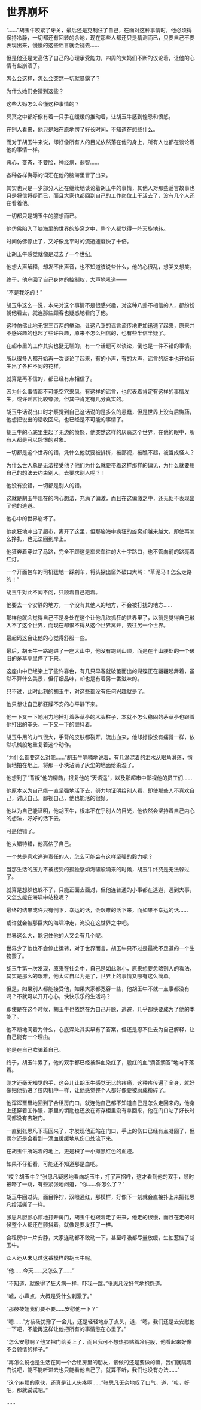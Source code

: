 # 世界崩坏

“……”胡玉牛咬紧了牙关，最后还是克制住了自己，在面对这种事情时，他必须得保持冷静，一切都还有回转的余地，现在那些人都还只是猜测而已，只要自己不要表现出来，慢慢的这些谣言就会褪去……

但是他还是太高估了自己的心理承受能力，四周的大妈们不断的议论着，让他的心情有些崩溃了。

怎么会这样，怎么会突然一切就暴露了？

为什么她们会猜到这些？

这些大妈怎么会懂这种事情的？

冥冥之中都好像有着一只手在缓缓的推动着，让胡玉牛感到惶恐和愤怒。

在别人看来，他只是站在原地愣了好长时间，不知道在想些什么。

而对于胡玉牛来说，却好像所有人的目光依然落在他的身上，所有人也都在谈论着他的事情一样。

恶心，变态，不要脸，神经病，弱智……

各种各样侮辱的词汇在他的脑海里冒了出来。

其实也只是一少部分人还在继续地谈论着胡玉牛的事情，其他人对那些谣言故事也只是将信将疑而已，而且大家也都回到自己的工作岗位上干活去了，没有几个人还在看着他。

一切都只是胡玉牛的臆想而已。

他仿佛陷入了脑海里的世界的旋窝之中，整个人都觉得一阵天旋地转。

时间仿佛停止了，又好像比平时的流逝速度快了十倍。

让胡玉牛感觉就像是过去了一个世纪。

他想大声解释，却发不出声音，也不知道该说些什么，他的心很乱，想哭又想笑。

终于，他夺回了自己身体的控制权，大声地吼道——

“不是我吃的！”

胡玉牛这么一说，本来对这个事情不是很感兴趣，对这种八卦不相信的人，都纷纷朝他看去，就连那些顾客也疑惑地看向了他。

这种仿佛此地无银三百两的举动，让这八卦的谣言流传地更加迅速了起来，原来并不感兴趣的也起了些许兴趣，原来不怎么相信的，也有些半信半疑了。

在超市里的工作其实也挺无聊的，有一个话题可以谈论，倒也是一件不错的事情。

所以很多人都开始再一次谈论了起来，有的小声，有的大声，谣言的版本也开始衍生出了各种不同的花样。

就算是再不信的，都已经有点相信了。

因为什么事情都不可能空穴来风，有这样的谣言，也代表着肯定有这样的事情发生，或许谣言比较夸张，但其中肯定有几分真实的。

胡玉牛话说出口时才察觉到自己这话说的是多么的愚蠢，但是世界上没有后悔药，他想把说出的话收回来，也已经是不可能的事情了。

胡玉牛的心底里生起了无边的愤怒，他突然这样的厌恶这个世界，在他的眼中，所有人都是可以怨恨的对象。

一切都是这个世界的错，凭什么他就要被排挤，被鄙视，被瞧不起，被当成怪人？

为什么世人总是无法接受他？他们为什么就要带着这样那样的偏见，为什么就要用自己的想法去约束别人，去要求别人呢？！

他没有没错，一切都是别人的错。

这就是胡玉牛现在的内心想法，充满了偏激，而且在这偏激之中，还无处不表现出了他的逃避。

他心中的世界崩坏了。

他疯狂地冲出了超市，离开了这里，但那脑海中疯狂的旋窝却越来越大，即使再怎么挣扎，也无法回到岸上。

他狂奔着穿过了马路，完全不顾这是车来车往的大十字路口，也不管向前的路亮着红灯。

一个开面包车的司机猛地一踩刹车，将头探出窗外破口大骂：“草泥马！怎么走路的！”

胡玉牛对此不闻不问，只顾着自己跑着。

他要去一个安静的地方，一个没有其他人的地方，不会被打扰的地方……

那样他就会觉得自己不是身处在这个让他几欲抓狂的世界里了，以前是觉得自己融入不了这个世界，而现在却恨不得从这个世界离开，去往另一个世界。

最起码这会让他的心觉得舒服一些。

最后，胡玉牛一路跑进了一座大山中，他没有跑到山顶，而是在半山腰处的一个破旧的茅草亭里停了下来。

这座山中已经染上了些许春色，有几只早春就破茧而出的蝴蝶正在翩翩起舞着，虽然不算什么美景，但仔细品味，却也是有着另一番滋味的。

只不过，此时此刻的胡玉牛，对这些都没有任何兴趣就是了。

他只想让自己那狂躁不安的心平静下来。

他一下又一下地用力地捶打着茅草亭的木头柱子，本就不怎么稳固的茅草亭也跟着他打出的拳头，一下又一下的颤抖着。

胡玉牛用的力气很大，手背的皮肤都裂开，流出血来，他却好像没有痛觉一样，依然机械般地重复着这个动作。

“为什么都要这么对我……”胡玉牛喃喃地说着，有几滴混着的泪水从眼角滑落，悄悄地拍在地上，将那一小块沾满了灰尘的地面给染湿了。

他想到了“背叛”他的柳韵，报复他的“天语遥”，以及那超市中鄙视他的员工们……

他原本以为自己能一直坚强地活下去，努力地证明给别人看，即使那些人不喜欢自己，讨厌自己，鄙视自己，他也能活的很好。

他以为自己能证明，他胡玉牛，根本不在乎别人的目光，他依然会坚持着自己内心的想法，好好的活下去。

可是他错了。

他大错特错，他高估了自己。

一个总是喜欢逃避责任的人，怎么可能会有这样坚强的毅力呢？

当那生活的压力不被接受的孤独感如海啸般涌来的时候，胡玉牛终究是无法躲过了。

就算是想躲也躲不了，只能正面去面对，但他连普通的小事都在逃避，遇到大事，又怎么能在海啸中站稳呢？

最终的结果或许只有倒下，幸运的话，会艰难的活下来，而如果不幸运的话……

或许就会被那巨大的海啸冲走，淹没在这世界之中吧。

世界这么大，能记住他的人又会有几个呢。

世界少了他也不会停止运转，对于世界而言，胡玉牛只不过是最微不足道的一个生物罢了。

胡玉牛第一次发现，原来在社会中，自己是如此渺小，原来想要忽略别人的看法，其实是那么的艰难，他太过自以为是了，世界上的事情又哪有这么简单。

但是，如果别人都能接受他，如果大家都宽容一些，他胡玉牛不就一点事都没有吗？不就可以开开心心，快快乐乐的生活吗？

即使是在这个时候，胡玉牛也依然在为自己开脱，逃避，几乎都快要成为了他的本能了。

他不断地问着为什么，心底深处其实早有了答案，但还是忍不住去为自己解释，让自己能有一个理由。

他是在自己欺骗着自己。

终于，胡玉牛累了，他的双手都已经被鲜血染红了，殷红的血“滴答滴答”地向下落着。

刚才还毫无知觉的手，这会儿让胡玉牛感觉无比的疼痛，这种疼传遍了全身，就好像把他扔进了绞肉机中一样，让他感觉整个人都好像要被磨成粉碎了。

他浑浑噩噩地回到了合租房门口，就连他自己都不知道自己是怎么走回来的，他身上还穿着工作服，家里的钥匙也还放在寄存柜里没有拿回来，他在门口站了好长时间都没有去敲门。

一直到张思凡下班回来了，才发现他正站在门口，手上的伤口已经有点凝固了，但偶尔还是会看到一滴血缓缓地从伤口处流下来。

在胡玉牛所站着的地上，更是积了一小摊黑红色的血迹。

如果不仔细看，可能还不知道那是血吧。

“哎？胡玉牛？”张思凡疑惑地看向胡玉牛，打了声招呼，这才看到他的双手，顿时被吓了一跳，有些紧张地问道，“你……你怎么了？”

胡玉牛回过头，面目狰狞，双眼通红，那模样，好像下一刻就会直接扑上来把张思凡给活撕了一样。

张思凡胆颤心惊地打开房门，胡玉牛也跟着走了进来，他走的很慢，而且在走的时候整个人都还在颤抖着，就像是要发狂了一样。

合租房中一片安静，大家连动都不敢动一下，甚至呼吸都尽量放缓，生怕惹恼了胡玉牛。

众人还从未见过这番模样的胡玉牛呢。

“他……今天……又怎么了……”

“不知道，就像得了狂犬病一样，吓我一跳。”张思凡没好气地抱怨道。

“嘘，小声点，大概是受什么刺激了。”

“那莜莜姐我们要不要……安慰他一下？”

“嗯……”方莜莜犹豫了一会儿，还是轻轻地点了点头，道，“嗯，我们还是去安慰他一下吧，不能再这样让他把所有的事情憋在心里了。”

“怎么安慰啊？他又把门给关上了，而且我可不想热脸贴着冷屁股，他看起来好像不会领情的样子。”

“再怎么说也是生活在同一个合租房里的朋友，该做的还是要做的嘛，我们就隔着门说吧，能不能听进去也只能看他自己了，就算不听，我们也没有办法……”

“这个麻烦的家伙，还真是让人头疼啊……”张思凡无奈地叹了口气，道，“哎，好吧，那就试试吧。”

……
